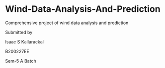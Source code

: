 # Wind-Data-Analysis-And-Prediction
Comprehensive project of wind data analysis and prediction 

Submitted by 

Isaac S Kallarackal

B200227EE

Sem-5 A Batch
